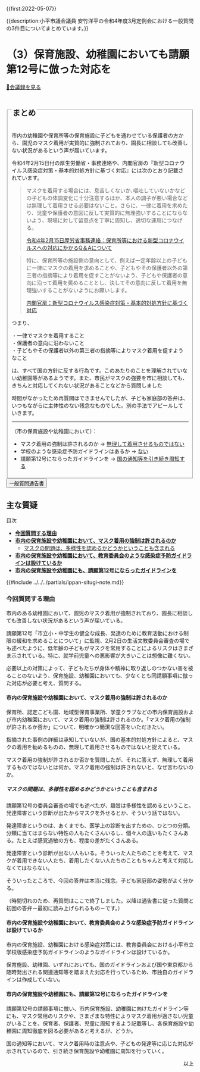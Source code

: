 {{first:2022-05-07}}

{{description:小平市議会議員 安竹洋平の令和4年度3月定例会における一般質問の3件目についてまとめています。}}

# （3）保育施設、幼稚園においても請願第12号に倣った対応を

<p id="read-kaigiroku"><a href="https://ssp.kaigiroku.net/tenant/kodaira/SpMinuteView.html?council_id=1302&schedule_id=6&minute_id=60&is_search=true">📄会議録を見る</a></p>

<fieldset class="pnt">
<legend><h2> まとめ </h2></legend>

市内の幼稚園や保育所等の保育施設に子どもを通わせている保護者の方から、園児のマスク着用が実質的に強制されており、園長に相談しても改善しない状況があるという声が届いています。

令和4年2月15日付の厚生労働省・事務連絡や、内閣官房の『新型コロナウイルス感染症対策・基本的対処方針に基づく対応』には次のとおり記載されています。

<blockquote>

マスクを着用する場合には、息苦しくないか､嘔吐していないかなどの子どもの体調変化に十分注意するほか、本人の調子が悪い場合などは無理して着用させる必要はないこと。さらに、一律に着用を求めたり、児童や保護者の意図に反して実質的に無理強いすることにならないよう、現場に対して留意点を丁寧に周知し、適切な運用につなげる。

<p class="ref"><a href="https://www.mhlw.go.jp/content/11920000/000907503.pdf">令和4年2月15日厚労省事務連絡：保育所等における新型コロナウイルスへの対応にかかるQ＆Aについて</a></p>

</blockquote>


> 特に、保育所等の施設側の意向として、例えば一定年齢以上の子どもに一律にマスクの着用を求めることや、子どもやその保護者以外の第三者の指摘等により着用を促すことがないよう、子どもや保護者の意向に沿って着用を奨めることとし、決してその意向に反して着用を無理強いすることがないようにお願いします。
>
> <p class="ref"><a href="https://corona.go.jp/emergency/">内閣官房：新型コロナウイルス感染症対策・基本的対処方針に基づく対応</a></p>


つまり、

・一律でマスクを着用すること  
・保護者の意向に沿わないこと  
・子どもやその保護者以外の第三者の指摘等によりマスク着用を促すようなこと

は、すべて国の方針に反する行為です。このあたりのことを理解されていない幼稚園等があるようです。また、市民がマスクの強要を市に相談しても、きちんと対応してくれない状況があることなどから質問しました

時間がなかったため再質問はできませんでしたが、子ども家庭部の答弁は、いつもながらに主体性のない残念なものでした。別の手法でアピールしていきます。

---

（市の保育施設や幼稚園において）：
- マスク着用の強制は許されるのか → [無理して着用させるものではない](#市内の保育施設や幼稚園においてマスク着用の強制は許されるのか)
- 学校のような感染症予防ガイドラインはあるか → [ない](#市内の保育施設や幼稚園において教育委員会のような感染症予防ガイドラインは設けているか)
- 請願第12号にならったガイドラインを → [国の通知等を引き続き周知する](#市内の保育施設や幼稚園にも請願第12号にならったガイドラインを)

</fieldset>

<script src="https://documentcloud.adobe.com/view-sdk/main.js" defer></script>
<script type="text/javascript">
const showPDF = (url) => {
    const adobeDCView = new AdobeDC.View({clientId: "897dee58a3dd4a01b1de491cc8e563c3", locale: "ja-JP"});
    const fileName = (url.match(/^(?:[^:\/?#]+:)?(?:\/\/[^\/?#]*)?(?:([^?#]*\/)([^\/?#]*))?(\?[^#]*)?(?:#.*)?$/) ?? [])[2];
    adobeDCView.previewFile({
        content:   {location: {url: url}},
        metaData: {fileName: fileName}
    }, {embedMode: "LIGHT_BOX"});
}
</script>

<button onclick='showPDF("./20220304-ippan-situmon-yasutake-3.pdf")' class="pdf-view-button">
<i class="fa fa-file-pdf-o" aria-hidden="true"></i> 一般質問通告書
</button>


## 主な質疑

<div class="ippan-situgi">

<div class="toc">

目次

- **[今回質問する理由](#今回質問する理由)**
- **[市内の保育施設や幼稚園において、マスク着用の強制は許されるのか](#市内の保育施設や幼稚園においてマスク着用の強制は許されるのか)**
  - [マスクの問題は、多様性を認めるかどうかということも含まれる](#マスクの問題は多様性を認めるかどうかということも含まれる)
- **[市内の保育施設や幼稚園において、教育委員会のような感染症予防ガイドラインは設けているか](#市内の保育施設や幼稚園において教育委員会のような感染症予防ガイドラインは設けているか)**
- **[市内の保育施設や幼稚園にも、請願第12号にならったガイドラインを](#市内の保育施設や幼稚園にも請願第12号にならったガイドラインを)**

</div>

{{#include ../../../partials/ippan-situgi-note.md}}

### 今回質問する理由

<div class="bln bleft" data-speaker="安竹（初）">

市内のある幼稚園において、園児のマスク着用が強制されており、園長に相談しても改善しない状況があるという声が届いている。

</div>

<div class="bln bleft" data-speaker="安竹（初）">

請願第12号「市立小・中学生の健全な成長、発達のために教育活動における制限の緩和を求めることについて」に監視、2月2日の生活文教委員会審査の場でも述べたように、低年齢の子どもがマスクを常用することによるリスクはさまざま示されている。特に、就学前児童への悪影響が大きいことは想像に難くない。

</div>

<div class="bln bleft" data-speaker="安竹（初）">

必要以上の対策によって、子どもたちが身体や精神に取り返しのつかない害を被ることのないよう、保育施設、幼稚園においても、少なくとも同請願事項に倣った対応が必要と考え、質問する。

</div>

#### 市内の保育施設や幼稚園において、マスク着用の強制は許されるのか

<div class="bln bleft" data-speaker="安竹（初）">

保育所、認定こども園、地域型保育事業所、学童クラブなどの市内保育施設および市内幼稚園において、マスク着用の強制は許されるのか。「マスク着用の強制が許されるか否か」について、明確かつ簡潔な回答をいただきたい。

</div>

<div class="bln bright" data-speaker="市長（小林洋子）（初）">

指摘された事例の詳細は承知していないが、国の基本的対処方針によると、マスクの着用を勧めるものの、無理して着用させるものではないと捉えている。

</div>

<div class="bln bleft" data-speaker="安竹（再）">

マスク着用の強制が許されるか否かを質問したが、それに答えず、無理して着用するものではないとは何か。マスク着用の強制は許されないと、なぜ言わないのか。

</div>

##### マスクの問題は、多様性を認めるかどうかということも含まれる

<div class="bln bleft" data-speaker="安竹（再）">

請願第12号の委員会審査の場でも述べたが、趣旨は多様性を認めるということ。発達障害という診断が出たからマスクを外せるとか、そういう話ではない。

</div>

<div class="bln bleft" data-speaker="安竹（再）">

発達障害というのは、あくまでも、医学上の診断を出すための、ひとつの分類。分類に当てはまらない特性の人もたくさんいるし、個々人の違いもたくさんある。たとえば感覚過敏の方も、程度の差がたくさんある。

</div>

<div class="bln bleft" data-speaker="安竹（再）">

発達障害という診断が出ない人もいる。そういった人たちのことを考えて、マスクが着用できない人たち、着用したくない人たちのこともちゃんと考えて対応しなくてはならない。

</div>

<div class="bln bleft" data-speaker="安竹（再）">

そういったところで、今回の答弁は本当に残念。子ども家庭部の姿勢がよく分かる。

（時間切れのため、再質問はここで終了しました。以降は通告書に従った質問と初回の答弁－最初に読み上げられるもの－です。）

</div>


#### 市内の保育施設や幼稚園において、教育委員会のような感染症予防ガイドラインは設けているか

<div class="bln bleft" data-speaker="安竹（初）">

市内の保育施設、幼稚園における感染症対策には、教育委員会における小平市立学校版感染症予防ガイドラインのようなガイドラインは設けているか。

</div>

<div class="bln bright" data-speaker="市長（小林洋子）（初）">

保育施設、幼稚園、いずれにおいても、国のガイドラインおよび国や東京都から随時発出される関連通知等を踏まえた対応を行っているため、市独自のガイドラインは作成していない。

</div>

#### 市内の保育施設や幼稚園にも、請願第12号にならったガイドラインを

<div class="bln bleft" data-speaker="安竹（初）">

請願第12号の請願事項に倣い、市内保育施設、幼稚園に向けたガイドライン等にも、マスク常用のリスクや、さまざまな特性によりマスク着用が適さない児童がいることを、保育者、保護者、児童に周知するよう記載等し、各保育施設や幼稚園に周知徹底を図る必要があると考えるが、どうか。

</div>

<div class="bln bright" data-speaker="市長（小林洋子）（初）">

国の通知等において、マスク着用時の注意点や、子どもの発達等に応じた対応が示されているので、引き続き保育施設や幼稚園に周知を行っていく。

</div>


</div>

<p style="text-align:right">以上</p>